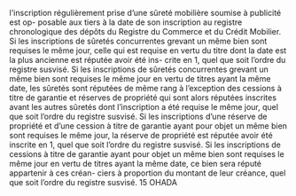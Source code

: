 l'inscription régulièrement prise d’une sûreté mobilière soumise à publicité est op-
posable aux tiers à la date de son inscription au registre chronologique des dépôts du Registre
du Commerce et du Crédit Mobilier.
Si les inscriptions de sûretés concurrentes grevant un même bien sont requises le même jour,
celle qui est requise en vertu du titre dont la date est la plus ancienne est réputée avoir été ins-
crite en 1, quel que soit l’ordre du registre susvisé.
Si les inscriptions de sûretés concurrentes grevant un même bien sont requises le même jour
en vertu de titres ayant la même date, les sûretés sont réputées de même rang à l’exception des
cessions à titre de garantie et réserves de propriété qui sont alors réputées inscrites avant les
autres sûretés dont l’inscription a été requise le même jour, quel que soit l’ordre du registre
susvisé.
Si les inscriptions d’une réserve de propriété et d’une cession à titre de garantie ayant pour
objet un même bien sont requises le même jour, la réserve de propriété est réputée avoir été
inscrite en 1, quel que soit l’ordre du registre susvisé.
Si les inscriptions de cessions à titre de garantie ayant pour objet un même bien sont requises
le même jour en vertu de titres ayant la même date, ce bien sera réputé appartenir à ces créan-
ciers à proportion du montant de leur créance, quel que soit l’ordre du registre susvisé.
15
OHADA